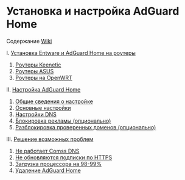 # Установка и настройка AdGuard Home

Содержание [Wiki](https://github.com/Internet-Helper/AdGuard-Home/wiki:)

I. [Установка Entware и AdGuard Home на роутеры](https://github.com/Internet-Helper/AdGuard-Home/wiki/AdGuard-Home#i-%D1%83%D1%81%D1%82%D0%B0%D0%BD%D0%BE%D0%B2%D0%BA%D0%B0-entware-%D0%B8-adguard-home-%D0%BD%D0%B0-%D1%80%D0%BE%D1%83%D1%82%D0%B5%D1%80%D1%8B)<br>
1. [Роутеры Keenetic](https://github.com/Internet-Helper/AdGuard-Home/wiki/AdGuard-Home#1-%D1%80%D0%BE%D1%83%D1%82%D0%B5%D1%80%D1%8B-keenetic)<br>
2. [Роутеры ASUS](https://github.com/Internet-Helper/AdGuard-Home/wiki/AdGuard-Home#2-%D1%80%D0%BE%D1%83%D1%82%D0%B5%D1%80%D1%8B-asus)<br>
3. [Роутеры на OpenWRT](https://github.com/Internet-Helper/AdGuard-Home/wiki/AdGuard-Home#3-%D1%80%D0%BE%D1%83%D1%82%D0%B5%D1%80%D1%8B-%D0%BD%D0%B0-openwrt)<br>

II. [Настройка AdGuard Home](https://github.com/Internet-Helper/AdGuard-Home/wiki/AdGuard-Home#ii-%D0%BD%D0%B0%D1%81%D1%82%D1%80%D0%BE%D0%B9%D0%BA%D0%B0-adguard-home)<br>
1. [Общие сведения о настройке](https://github.com/Internet-Helper/AdGuard-Home/wiki/AdGuard-Home#1-%D0%BE%D0%B1%D1%89%D0%B8%D0%B5-%D1%81%D0%B2%D0%B5%D0%B4%D0%B5%D0%BD%D0%B8%D1%8F-%D0%BE-%D0%BD%D0%B0%D1%81%D1%82%D1%80%D0%BE%D0%B9%D0%BA%D0%B5)<br>
2. [Основные настройки](https://github.com/Internet-Helper/AdGuard-Home/wiki/AdGuard-Home#2-%D0%BE%D1%81%D0%BD%D0%BE%D0%B2%D0%BD%D1%8B%D0%B5-%D0%BD%D0%B0%D1%81%D1%82%D1%80%D0%BE%D0%B9%D0%BA%D0%B8)<br>
3. [Настройки DNS](https://github.com/Internet-Helper/AdGuard-Home/wiki/AdGuard-Home#3-%D0%BD%D0%B0%D1%81%D1%82%D1%80%D0%BE%D0%B9%D0%BA%D0%B8-dns)<br>
4. [Блокировка рекламы (опционально)](https://github.com/Internet-Helper/AdGuard-Home/wiki/AdGuard-Home#4-%D0%B1%D0%BB%D0%BE%D0%BA%D0%B8%D1%80%D0%BE%D0%B2%D0%BA%D0%B0-%D1%80%D0%B5%D0%BA%D0%BB%D0%B0%D0%BC%D1%8B-%D0%BE%D0%BF%D1%86%D0%B8%D0%BE%D0%BD%D0%B0%D0%BB%D1%8C%D0%BD%D0%BE)<br>
5. [Разблокировка проверенных доменов (опционально)](https://github.com/Internet-Helper/AdGuard-Home/wiki/AdGuard-Home#5-%D1%80%D0%B0%D0%B7%D0%B1%D0%BB%D0%BE%D0%BA%D0%B8%D1%80%D0%BE%D0%B2%D0%BA%D0%B0-%D0%BF%D1%80%D0%BE%D0%B2%D0%B5%D1%80%D0%B5%D0%BD%D0%BD%D1%8B%D1%85-%D0%B4%D0%BE%D0%BC%D0%B5%D0%BD%D0%BE%D0%B2-%D0%BE%D0%BF%D1%86%D0%B8%D0%BE%D0%BD%D0%B0%D0%BB%D1%8C%D0%BD%D0%BE)<br>

III. [Решение возможных проблем](https://github.com/Internet-Helper/AdGuard-Home/wiki/AdGuard-Home#iii-%D1%80%D0%B5%D1%88%D0%B5%D0%BD%D0%B8%D0%B5-%D0%B2%D0%BE%D0%B7%D0%BC%D0%BE%D0%B6%D0%BD%D1%8B%D1%85-%D0%BF%D1%80%D0%BE%D0%B1%D0%BB%D0%B5%D0%BC)
1. [Не работает Comss DNS](https://github.com/Internet-Helper/AdGuard-Home/wiki/AdGuard-Home#1-%D0%BD%D0%B5-%D1%80%D0%B0%D0%B1%D0%BE%D1%82%D0%B0%D0%B5%D1%82-comss-dns)
2. [Не обновляются подписки по HTTPS](https://github.com/Internet-Helper/AdGuard-Home/wiki/AdGuard-Home#2-%D0%BD%D0%B5-%D0%BE%D0%B1%D0%BD%D0%BE%D0%B2%D0%BB%D1%8F%D1%8E%D1%82%D1%81%D1%8F-%D0%BF%D0%BE%D0%B4%D0%BF%D0%B8%D1%81%D0%BA%D0%B8-%D0%BF%D0%BE-https)
3. [Загрузка процессора на 98-99%](https://github.com/Internet-Helper/AdGuard-Home/wiki/AdGuard-Home#3-%D0%B7%D0%B0%D0%B3%D1%80%D1%83%D0%B7%D0%BA%D0%B0-%D0%BF%D1%80%D0%BE%D1%86%D0%B5%D1%81%D1%81%D0%BE%D1%80%D0%B0-%D0%BD%D0%B0-98-99)
4. [Удаление AdGuard Home](https://github.com/Internet-Helper/AdGuard-Home/wiki/AdGuard-Home#4-%D1%83%D0%B4%D0%B0%D0%BB%D0%B5%D0%BD%D0%B8%D0%B5-adguard-home)
